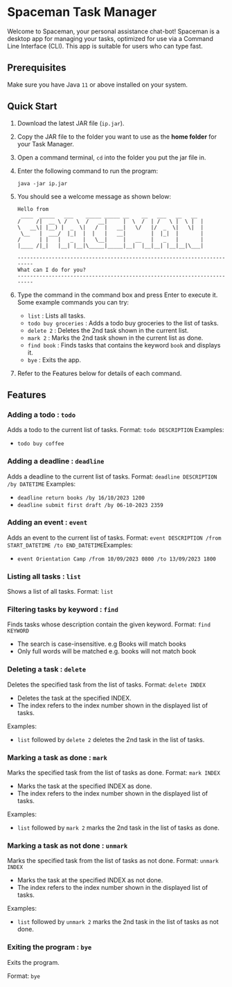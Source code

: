 # Spaceman Task Manager

Welcome to Spaceman, your personal assistance chat-bot!
Spaceman is a desktop app for managing your tasks, optimized for use via a Command Line Interface (CLI).
This app is suitable for users who can type fast.

## Prerequisites

Make sure you have Java `11` or above installed on your system.

## Quick Start

1. Download the latest JAR file (`ip.jar`).
2. Copy the JAR file to the folder you want to use as the **home folder** for your Task Manager.
3. Open a command terminal, `cd` into the folder you put the jar file in.
4. Enter the following command to run the program:

   ```
   java -jar ip.jar
   ```

5. You should see a welcome message as shown below:

   ```
   Hello from
    ____  _____   ___    _____ _____ __    __   ___   __   __
   /     /|  __ \ /   \  /   __|     |  \  /  | /   \ |  \ |  |
   \   __\| |__) |  _  \|   /  |   __|   \/   |/  _  \|   \|  |
    \__   |  ___/  |_|  |  |   |   __|        |  |_|  |       |
   /      | |   |   _   |   \__|     |   __   |   _   |       |
   |____ /|_|   |__| |__|\_____|_____|__|  |__|__| |__|__|\___|

   ------------------------------------------------------------------------
   What can I do for you?
   ------------------------------------------------------------------------
   ```

6. Type the command in the command box and press Enter to execute it.
   Some example commands you can try:

   - `list` : Lists all tasks.
   - `todo buy groceries` : Adds a todo buy groceries to the list of tasks.
   - `delete 2` : Deletes the 2nd task shown in the current list.
   - `mark 2` : Marks the 2nd task shown in the current list as done.
   - `find book` : Finds tasks that contains the keyword `book` and displays it.
   - `bye` : Exits the app.

7. Refer to the Features below for details of each command.

## Features

### Adding a todo : `todo`

Adds a todo to the current list of tasks.
Format: `todo DESCRIPTION​`
Examples:

- `todo buy coffee`

### Adding a deadline : `deadline`

Adds a deadline to the current list of tasks.
Format: `deadline DESCRIPTION /by DATETIME`
Examples:

- `deadline return books /by 16/10/2023 1200`
- `deadline submit first draft /by 06-10-2023 2359`

### Adding an event : `event`

Adds an event to the current list of tasks.
Format: `event DESCRIPTION /from START_DATETIME /to END_DATETIME​`
Examples:

- `event Orientation Camp /from 10/09/2023 0800 /to 13/09/2023 1800`

### Listing all tasks : `list`

Shows a list of all tasks.
Format: `list​`

### Filtering tasks by keyword : `find`

Finds tasks whose description contain the given keyword.
Format: `find KEYWORD`

- The search is case-insensitive. e.g Books will match books
- Only full words will be matched e.g. books will not match book

### Deleting a task : `delete`

Deletes the specified task from the list of tasks.
Format: `delete INDEX`

- Deletes the task at the specified INDEX.
- The index refers to the index number shown in the displayed list of tasks.

Examples:

- `list` followed by `delete 2` deletes the 2nd task in the list of tasks.

### Marking a task as done : `mark`

Marks the specified task from the list of tasks as done.
Format: `mark INDEX`

- Marks the task at the specified INDEX as done.
- The index refers to the index number shown in the displayed list of tasks.

Examples:

- `list` followed by `mark 2` marks the 2nd task in the list of tasks as done.

### Marking a task as not done : `unmark`

Marks the specified task from the list of tasks as not done.
Format: `unmark INDEX`

- Marks the task at the specified INDEX as not done.
- The index refers to the index number shown in the displayed list of tasks.

Examples:

- `list` followed by `unmark 2` marks the 2nd task in the list of tasks as not done.

### Exiting the program : `bye`

Exits the program.

Format: `bye`
